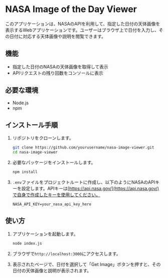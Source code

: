 # NASA Image of the Day Viewer

このアプリケーションは、NASAのAPIを利用して、指定した日付の天体画像を表示するWebアプリケーションです。ユーザーはブラウザ上で日付を入力し、その日付に対応する天体画像や説明を閲覧できます。

## 機能

- 指定した日付のNASAの天体画像を取得して表示
- APIリクエストの残り回数をコンソールに表示

## 必要な環境

- Node.js
- npm

## インストール手順

1. リポジトリをクローンします。

    ```bash
    git clone https://github.com/yourusername/nasa-image-viewer.git
    cd nasa-image-viewer
    ```

2. 必要なパッケージをインストールします。

    ```bash
    npm install
    ```

3. `.env`ファイルをプロジェクトルートに作成し、以下のようにNASAのAPIキーを設定します。APIキーは[https://api.nasa.gov/](https://api.nasa.gov/)で自身で作成したキーを使用してください。

    ```plaintext
    NASA_API_KEY=your_nasa_api_key_here
    ```

## 使い方

1. アプリケーションを起動します。

    ```bash
    node index.js
    ```

2. ブラウザで`http://localhost:3000`にアクセスします。

3. 表示されたページで、日付を選択して「Get Image」ボタンを押すと、その日付の天体画像と説明が表示されます。